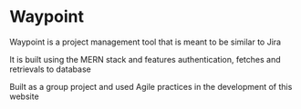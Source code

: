 <h1>Waypoint</h1>
<p>Waypoint is a project management tool that is meant to be similar to Jira</p>
<p>It is built using the MERN stack and features authentication, fetches and retrievals to database</p>
<p>Built as a group project and used Agile practices in the development of this website</p>
